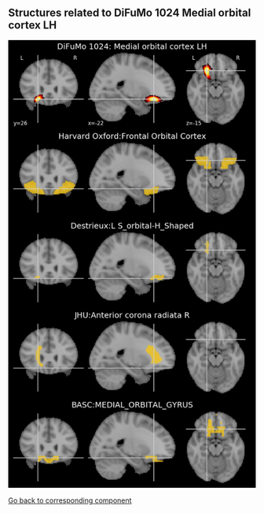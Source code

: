 


## Structures related to DiFuMo 1024 Medial orbital cortex LH

![182](182.jpg "Structures related to DiFuMo 1024 Medial orbital cortex LH")

[Go back to corresponding component](https://parietal-inria.github.io/DiFuMo/1024/html/182.html)